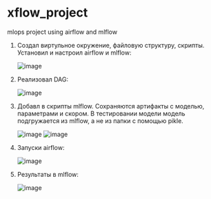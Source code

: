 # xflow_project
mlops project using airflow and mlflow

1. Создал виртульное окружение, файловую структуру, скрипты. Установил и настроил airflow и mlflow:

   ![image](https://github.com/med-alex/xflow_project/assets/118723191/cef8f865-8451-47f0-8fa1-9596967ef92a)
   
2. Реализовал DAG:
   
   ![image](https://github.com/med-alex/xflow_project/assets/118723191/e7fc11a9-97db-463f-bd10-1dbc7e0f2d84)
   
3. Добавл в скрипты mlflow. Сохраняются артифакты c моделью, параметрами и скором. В тестировании модели модель подгружается из mlflow, а не из папки с помощью pikle.

   ![image](https://github.com/med-alex/xflow_project/assets/118723191/b0645e52-274a-4332-a08d-42927863f03f)
   ![image](https://github.com/med-alex/xflow_project/assets/118723191/552f034d-ff23-4c3b-89d0-b575ca1e4ec2)

4. Запуски airflow:

   ![image](https://github.com/med-alex/xflow_project/assets/118723191/a938fb95-9e3a-4b81-b735-47f06b21dd21)

5. Результаты в mlflow:

   ![image](https://github.com/med-alex/xflow_project/assets/118723191/edf6d340-3a60-497f-8f82-3066e2027a5f)
